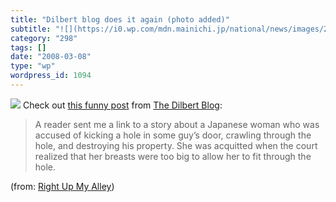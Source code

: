 ```yaml
---
title: "Dilbert blog does it again (photo added)"
subtitle: "![](https://i0.wp.com/mdn.mainichi.jp/national/news/images/20080304p2a00m0na027000p_size5.jpg?resize..."
category: "298"
tags: []
date: "2008-03-08"
type: "wp"
wordpress_id: 1094
---
```

![](https://i0.wp.com/mdn.mainichi.jp/national/news/images/20080304p2a00m0na027000p_size5.jpg?resize=208%2C250) Check out [this funny post](http://dilbertblog.typepad.com/the_dilbert_blog/2008/03/right-up-my-all.html) from [The Dilbert Blog](http://dilbertblog.typepad.com/the_dilbert_blog/):
> A reader sent me a link to a story about a Japanese woman who was accused of kicking a hole in some guy’s door, crawling through the hole, and destroying his property. She was acquitted when the court realized that her breasts were too big to allow her to fit through the hole.

(from: [Right Up My Alley](http://dilbertblog.typepad.com/the_dilbert_blog/2008/03/right-up-my-all.html))
